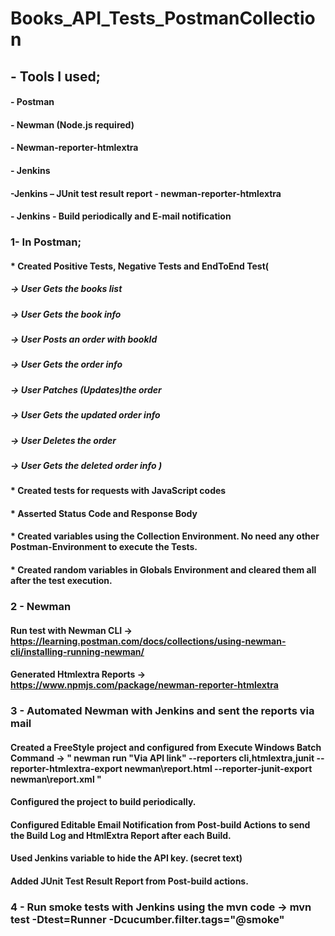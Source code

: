 # Books_API_Tests_PostmanCollection
## - Tools I used;
#### - Postman
#### - Newman (Node.js required)
#### - Newman-reporter-htmlextra
#### - Jenkins
#### -Jenkins – JUnit test result report - newman-reporter-htmlextra
#### - Jenkins - Build periodically and E-mail notification

### 1- In Postman;
#### * Created Positive Tests, Negative Tests and EndToEnd Test(
##### -> User Gets the books list
##### -> User Gets the book info 
##### -> User Posts an order with bookId
##### -> User Gets the order info 
##### -> User Patches (Updates)the order 
##### -> User Gets the updated order info 
##### -> User Deletes the order 
##### -> User Gets the deleted order info  )

#### * Created tests for requests with JavaScript codes
#### * Asserted Status Code and Response Body
#### * Created variables using the Collection Environment. No need any other Postman-Environment to execute the Tests.
#### * Created random variables in Globals Environment and cleared them all after the test execution.

### 2 - Newman 
#### Run test with Newman CLI -> https://learning.postman.com/docs/collections/using-newman-cli/installing-running-newman/ 
#### Generated Htmlextra Reports -> https://www.npmjs.com/package/newman-reporter-htmlextra

### 3 - Automated Newman with Jenkins and sent the reports via mail 
####  Created a FreeStyle project and configured from Execute Windows Batch Command -> " newman run "Via API link" --reporters cli,htmlextra,junit --reporter-htmlextra-export newman\report.html  --reporter-junit-export newman\report.xml "
#### Configured the project to build periodically. 
#### Configured Editable Email Notification from Post-build Actions to send the Build Log and HtmlExtra Report after each Build.
#### Used Jenkins variable to hide the API key. (secret text)
#### Added JUnit Test Result Report from Post-build actions.





### 4 -  Run smoke tests with Jenkins using the mvn code -> mvn test -Dtest=Runner -Dcucumber.filter.tags="@smoke"
